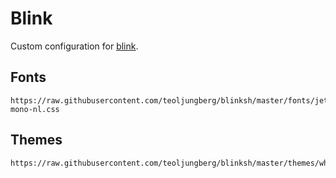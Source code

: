# Blink

Custom configuration for [blink].

[blink]: https://github.com/blinksh/blink

## Fonts

```
https://raw.githubusercontent.com/teoljungberg/blinksh/master/fonts/jetbrains-mono-nl.css
```

## Themes

```
https://raw.githubusercontent.com/teoljungberg/blinksh/master/themes/whitescale.js
```
